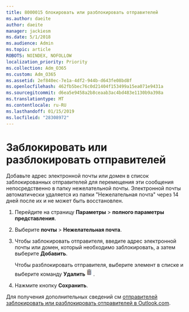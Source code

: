 ```yaml
---
title: 8000015 блокировать или разблокировать отправителей
ms.author: daeite
author: daeite
manager: jackiesm
ms.date: 5/1/2018
ms.audience: Admin
ms.topic: article
ROBOTS: NOINDEX, NOFOLLOW
localization_priority: Priority
ms.collection: Adm_O365
ms.custom: Adm_O365
ms.assetid: 2ef840ec-7e1a-4df2-944b-d643fe08bd8f
ms.openlocfilehash: 462fb5bec76c0d21404f153499a15ea071e9431a
ms.sourcegitcommit: d6ea5e9458a2b8ceaab3ac4bd483e1130b9a398a
ms.translationtype: MT
ms.contentlocale: ru-RU
ms.lasthandoff: 01/15/2019
ms.locfileid: "28308972"
---
```

# <a name="block-or-unblock-senders"></a>Заблокировать или разблокировать отправителей

Добавьте адрес электронной почты или домен в список заблокированных отправителей для перемещения эти сообщения непосредственно в папку нежелательной почты. Электронной почты автоматически удаляется из папки "Нежелательная почта" через 14 дней после их и не может быть восстановлен.
  
1. Перейдите на страницу **Параметры** \> **полного параметры представления**. 
    
2. Выберите **почты** \> **Нежелательная почта**. 
    
3. Чтобы заблокировать отправителя, введите адрес электронной почты или домен, который необходимо заблокировать, а затем выберите **Добавить**. 
    
    Чтобы разблокировать отправителя, выберите элемент в списке и выберите команду **Удалить**![удаление](media/deb47846-8483-4f9d-813a-fc8fe288b583.png).
    
4. Нажмите кнопку **Сохранить**. 
    
Для получения дополнительных сведений см [отправителей заблокировать или разблокировать отправителей в Outlook.com](https://go.microsoft.com/fwlink/p/?linkid=873133).
  

